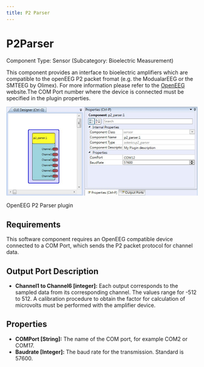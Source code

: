 ```yaml
---
title: P2 Parser
---
```


# P2Parser

Component Type: Sensor (Subcategory: Bioelectric Measurement)

This component provides an interface to bioelectric amplifiers which are compatible to the openEEG P2 packet fromat (e.g. the ModualarEEG or the SMTEEG by Olimex). For more information please refer to the [OpenEEG][1] website.The COM Port number where the device is connected must be specified in the plugin properties.

![Screenshot: OpenEEG P2Parser plugin](./img/p2parser.jpg "Screenshot: OpenEEG P2Parser plugin")

OpenEEG P2 Parser plugin

## Requirements

This software component requires an OpenEEG compatible device connected to a COM Port, which sends the P2 packet protocol for channel data.

## Output Port Description

*   **Channel1 to Channel6 \[integer\]:** Each output corresponds to the sampled data from its corresponding channel. The values range for -512 to 512. A calibration procedure to obtain the factor for calculation of microvolts must be performed with the amplifier device.

## Properties

*   **COMPort \[String\]:** The name of the COM port, for example COM2 or COM17.
*   **Baudrate \[Integer\]:** The baud rate for the transmission. Standard is 57600.

[1]: http://openeeg.sf.net